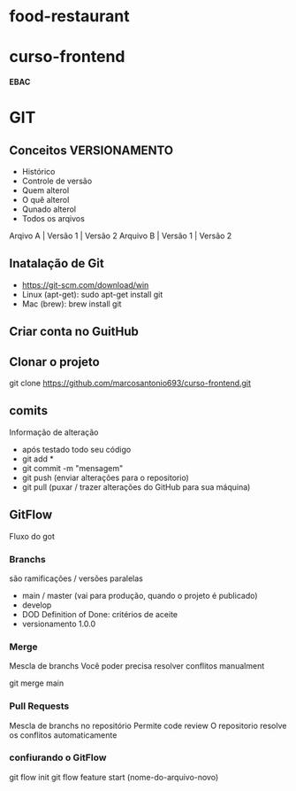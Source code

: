 # food-restaurant
# curso-frontend
#### EBAC

# GIT
## Conceitos VERSIONAMENTO

- Histórico
- Controle de versão
- Quem alterol
- O quê alterol
- Qunado alterol
- Todos os arqivos


Arqivo A  | Versão 1 | Versão 2
Arquivo B | Versão 1 | Versão 2

## Inatalação de Git
- https://git-scm.com/download/win
- Linux (apt-get): sudo apt-get install git
- Mac (brew): brew install git

## Criar conta no GuitHub

## Clonar o projeto
git clone https://github.com/marcosantonio693/curso-frontend.git

## comits
Informação de alteração 
- após testado todo seu código
- git add *
- git commit -m "mensagem"
- git push (enviar alterações para o repositorio)
- git pull (puxar /  trazer alterações do GitHub para sua máquina)


## GitFlow
Fluxo do got 
### Branchs
são ramificações / versões paralelas

- main / master (vai para produção, quando o projeto é publicado)
- develop
- DOD Definition of Done: critérios de aceite 
- versionamento 1.0.0

### Merge
Mescla de branchs
Você poder precisa resolver conflitos manualment

git merge main

### Pull Requests
Mescla de branchs no repositório
Permite code review
O repositorio resolve os conflitos automaticamente

### confiurando o GitFlow
git flow init 
git flow feature start (nome-do-arquivo-novo)


